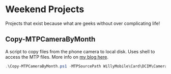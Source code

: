 # Weekend Projects
Projects that exist because what are geeks without over complicating life!
## Copy-MTPCameraByMonth
A script to copy files from the phone camera to local disk. Uses shell to access the MTP files.
More info on [my blog here](https://plusontech.com/2019/01/05/weekend-powershell-script-copy-files-from-phone-camera-by-month/).
```PowerShell
.\Copy-MTPCameraByMonth.ps1 -MTPSourcePath WillyMobile\Card\DCIM\Camera -TargetPath D:\PhoneBackup\Camera
```

